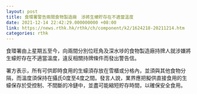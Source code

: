 ```yaml
---
layout: post
title: 食環署警告兩間食物製造廠　涉將生蠔貯存在不適當溫度
date: 2021-12-14 22:42:29.000000000 +08:00
link: https://news.rthk.hk/rthk/ch/component/k2/1624218-20211214.htm
categories: rthk
---
```


食環署由上星期五至今，向兩間分別位旺角及深水埗的食物製造廠持牌人就涉嫌將生蠔貯存在不適當溫度，違反相關持牌條件而發出警告信。

署方表示，所有可供即時食用的生蠔須存放在雪櫃或分格內，並須與其他食物分隔，而溫度須保持在攝氏0度至4度之間。發言人說，業界應把擬供直接食用的生蠔保存於受控制、不間斷的冷鏈中，並盡可能縮短貯存時間，以確保安全食用。
